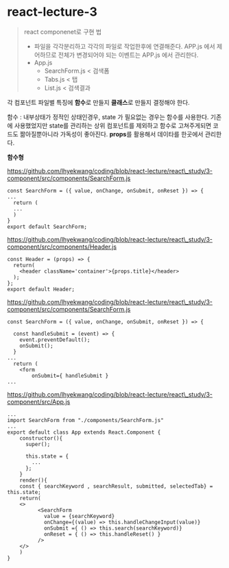 # react-lecture-3

> react componenet로 구현 법
>
> * 파일을 각각분리하고 각각의 파일로 작업한후에 연결해준다. APP.js 에서 제어하므로 전체가 변경되어야 되는 이벤트는 APP.js 에서 관리한다.
> * App.js
>   * SearchForm.js < 검색폼
>   * Tabs.js < 탭
>   * List.js < 검색결과

각 컴포넌트 파일별 특징에 **함수**로 만들지 **클래스**로 만들지 결정해야 한다.

함수 : 내부상태가 정적인 상태인경우, state 가 필요없는 경우는 함수를 사용한다. 기존에 사용했었지만 state를 관리하는 상위 컴포넌트를 제외하고 함수로 고쳐주게되면 코드도 짦아질뿐아니라 가독성이 좋아진다. **props**를 활용해서 데이타를 한곳에서 관리한다.

**함수형**

https://github.com/lhyekwang/coding/blob/react-lecture/react\_study/3-component/src/components/SearchForm.js

```
const SearchForm = ({ value, onChange, onSubmit, onReset }) => {
...
  return (
  ...
  )
}
export default SearchForm;
```

https://github.com/lhyekwang/coding/blob/react-lecture/react\_study/3-component/src/components/Header.js

```
const Header = (props) => {
  return(
    <header className='container'>{props.title}</header>
  );
};
export default Header;
```

https://github.com/lhyekwang/coding/blob/react-lecture/react\_study/3-component/src/components/SearchForm.js

```
const SearchForm = ({ value, onChange, onSubmit, onReset }) => {

  const handleSubmit = (event) => {
    event.preventDefault();
    onSubmit();
  }
...
  return (
    <form 
        onSubmit={ handleSubmit }
...
```

https://github.com/lhyekwang/coding/blob/react-lecture/react\_study/3-component/src/App.js

```
...
import SearchForm from "./components/SearchForm.js"
...
export default class App extends React.Component {
    constructor(){
      super();

      this.state = { 
        ...
      };
    }
    render(){
    const { searchKeyword , searchResult, submitted, selectedTab} = this.state;
    return(
    <>
          <SearchForm 
            value = {searchKeyword}
            onChange={(value) => this.handleChangeInput(value)}
            onSubmit ={ () => this.search(searchKeyword)} 
            onReset = { () => this.handleReset() }
          />
    </>
    )
}
```
